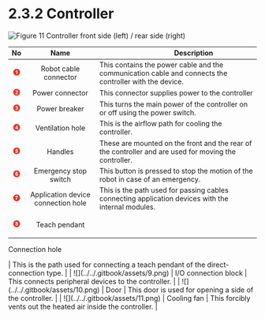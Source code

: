 # 2.3.2 Controller

![Figure 11 Controller front side (left) / rear side (right)](../../.gitbook/assets/controller\_part\_name.png)

|                **No**               |                   **Name**                   | 　　　　　**Description**                                                                                   |
| :---------------------------------: | :------------------------------------------: | ------------------------------------------------------------------------------------------------------ |
|   ![](../../.gitbook/assets/1.png)  |             Robot cable connector            | This contains the power cable and the communication cable and connects the controller with the device. |
|   ![](../../.gitbook/assets/2.png)  |                Power connector               | This connector supplies power to the controller                                                        |
|   ![](../../.gitbook/assets/3.png)  |                 Power breaker                | This turns the main power of the controller on or off using the power switch.                          |
|   ![](../../.gitbook/assets/4.png)  |               Ventilation hole               | This is the airflow path for cooling the controller.                                                   |
|   ![](../../.gitbook/assets/5.png)  |                    Handles                   | These are mounted on the front and the rear of the controller and are used for moving the controller.  |
|   ![](../../.gitbook/assets/6.png)  |             Emergency stop switch            | This button is pressed to stop the motion of the robot in case of an emergency.                        |
|   ![](../../.gitbook/assets/7.png)  |      Application device connection hole      | This is the path used for passing cables connecting application devices with the internal modules.     |
|   ![](../../.gitbook/assets/8.png)  | <p>Teach pendant
</p><p>Connection hole
</p> | This is the path used for connecting a teach pendant of the direct-connection type.                    |
|   ![](../../.gitbook/assets/9.png)  |             I/O connection block             | This connects peripheral devices to the controller.                                                    |
|  ![](../../.gitbook/assets/10.png)  |                     Door                     | This door is used for opening a side of the controller.                                                |
|  ![](../../.gitbook/assets/11.png)  |                  Cooling fan                 | This forcibly vents out the heated air inside the controller.                                          |
